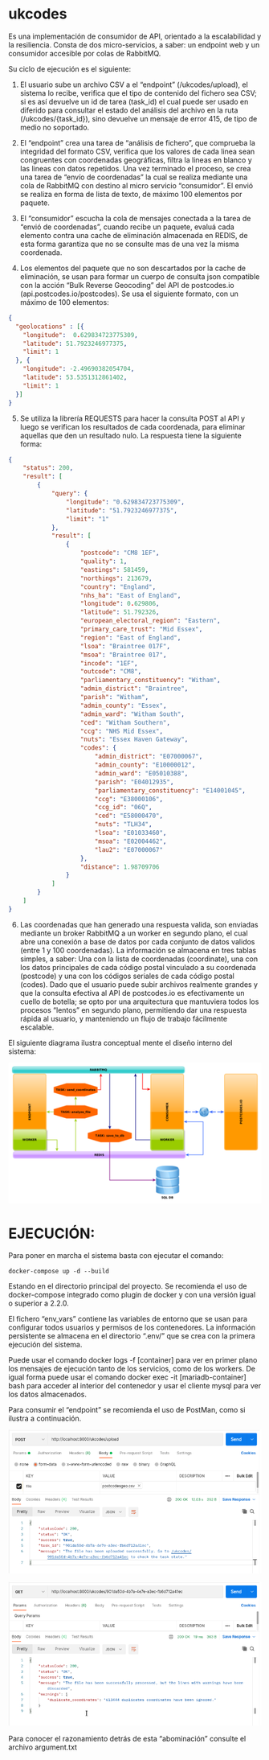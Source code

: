 # ukcodes

Es una implementación de consumidor de API, orientado a la escalabilidad y la resiliencia. Consta de dos micro-servicios, a saber: un endpoint web y un consumidor accesible por colas de RabbitMQ.

Su ciclo de ejecución es el siguiente:

1. El usuario sube un archivo CSV a el “endpoint” (/ukcodes/upload), el sistema lo recibe, verifica que el tipo de contenido del fichero sea CSV; si es así devuelve un id de tarea (task_id) el cual puede ser usado en diferido para consultar el estado del análisis del archivo en la ruta (/ukcodes/{task_id}), sino devuelve un mensaje de error 415, de tipo de medio no soportado.

2. El “endpoint” crea una tarea de “análisis de fichero”, que comprueba la integridad del formato CSV, verifica que los valores de cada linea sean congruentes con coordenadas geográficas, filtra la lineas en blanco y las lineas con datos repetidos. Una vez terminado el proceso, se crea una tarea de “envío de coordenadas” la cual se realiza mediante una cola de RabbitMQ con destino al micro servicio “consumidor”. El envió se realiza en forma de lista de texto, de máximo 100 elementos por paquete.

3. El “consumidor” escucha la cola de mensajes conectada a la tarea de “envió de coordenadas”, cuando recibe un paquete, evaluá cada elemento contra una cache de eliminación almacenada en REDIS, de esta forma garantiza que no se consulte mas de una vez la misma coordenada.

4. Los elementos del paquete que no son descartados por la cache de eliminación, se usan para formar un cuerpo de consulta json compatible con la acción “Bulk Reverse Geocoding” del API de postcodes.io (api.postcodes.io/postcodes). Se usa el siguiente formato, con un máximo de 100 elementos:

```json
{
  "geolocations" : [{
    "longitude":  0.629834723775309,
    "latitude": 51.7923246977375,
    "limit": 1
  }, {
    "longitude": -2.49690382054704,
    "latitude": 53.5351312861402,
    "limit": 1
  }]
}
```

5. Se utiliza la librería REQUESTS para hacer la consulta POST al API y luego se verifican los resultados de cada coordenada, para eliminar aquellas que den un resultado nulo. La respuesta tiene la siguiente forma:
```json
{
    "status": 200,
    "result": [
        {
            "query": {
                "longitude": "0.629834723775309",
                "latitude": "51.7923246977375",
                "limit": "1"
            },
            "result": [
                {
                    "postcode": "CM8 1EF",
                    "quality": 1,
                    "eastings": 581459,
                    "northings": 213679,
                    "country": "England",
                    "nhs_ha": "East of England",
                    "longitude": 0.629806,
                    "latitude": 51.792326,
                    "european_electoral_region": "Eastern",
                    "primary_care_trust": "Mid Essex",
                    "region": "East of England",
                    "lsoa": "Braintree 017F",
                    "msoa": "Braintree 017",
                    "incode": "1EF",
                    "outcode": "CM8",
                    "parliamentary_constituency": "Witham",
                    "admin_district": "Braintree",
                    "parish": "Witham",
                    "admin_county": "Essex",
                    "admin_ward": "Witham South",
                    "ced": "Witham Southern",
                    "ccg": "NHS Mid Essex",
                    "nuts": "Essex Haven Gateway",
                    "codes": {
                        "admin_district": "E07000067",
                        "admin_county": "E10000012",
                        "admin_ward": "E05010388",
                        "parish": "E04012935",
                        "parliamentary_constituency": "E14001045",
                        "ccg": "E38000106",
                        "ccg_id": "06Q",
                        "ced": "E58000470",
                        "nuts": "TLH34",
                        "lsoa": "E01033460",
                        "msoa": "E02004462",
                        "lau2": "E07000067"
                    },
                    "distance": 1.98709706
                }
            ]
        }
    ]
}
```

6. Las coordenadas que han generado una respuesta valida, son enviadas mediante un broker RabbitMQ a un worker en segundo plano, el cual abre una conexión a base de datos por cada conjunto de datos validos (entre 1 y 100 coordenadas). La información se almacena en tres tablas simples, a saber: Una con la lista de coordenadas (coordinate), una con los datos principales de cada código postal vinculado a su coordenada (postcode) y una con los códigos seriales de cada código postal (codes).
Dado que el usuario puede subir archivos realmente grandes y que la consulta efectiva al API de postcodes.io es efectivamente un cuello de botella; se opto por una arquitectura que mantuviera todos los procesos “lentos” en segundo plano, permitiendo dar una respuesta rápida al usuario, y manteniendo un flujo de trabajo fácilmente escalable.

El siguiente diagrama ilustra conceptual mente el diseño interno del sistema: 

![alt text](https://github.com/ejherran/ukcodes/blob/main/img/arq.png?raw=true)


# EJECUCIÓN:

Para poner en marcha el sistema basta con ejecutar el comando:

```console
docker-compose up -d --build 
```

Estando en el directorio principal del proyecto. Se recomienda el uso de docker-compose integrado como plugin de docker y con una versión igual o superior a 2.2.0.

El fichero “env_vars” contiene las variables de entorno que se usan para configurar todos usuarios y permisos de los contenedores. La información persistente se almacena en el directorio “.env/” que se crea con la primera ejecución del sistema.

Puede usar el comando docker logs -f [container] para ver en primer plano los mensajes de ejecución tanto de los servicios, como de los workers. De igual forma puede usar el comando docker exec -it [mariadb-container] bash para acceder al interior del contenedor y usar el cliente mysql para ver los datos almacenados.

Para consumir el “endpoint” se recomienda el uso de PostMan, como si ilustra a continuación.

![alt text](https://github.com/ejherran/ukcodes/blob/main/img/post.png?raw=true)

![alt text](https://github.com/ejherran/ukcodes/blob/main/img/get.png?raw=true)

Para conocer el razonamiento detrás de esta “abominación” consulte el archivo argument.txt